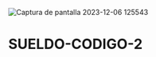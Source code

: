 ![Captura de pantalla 2023-12-06 125543](https://github.com/ElArteaga/SUELDO-CODIGO-2/assets/151809318/a23a2fcd-e236-4253-89ad-346af045f20c)
# SUELDO-CODIGO-2
